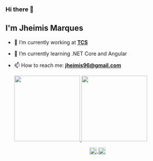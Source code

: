 ### Hi there 👋
## I'm Jheimis Marques

- 🔭 I’m currently working at [**TCS**](https://www.tcs.com/)
- 🌱 I’m currently learning .NET Core and Angular
- 📫 How to reach me: **jheimis96@gmail.com**


  <div>
  <a href="https://github.com/jheimis" target="_blank">
  <img height="180em" src="https://github-readme-stats.vercel.app/api?username=jheimis&show_icons=true&theme=dark&include_all_commits=true&count_private=true"/>
  <img height="180em" src="https://github-readme-stats.vercel.app/api/top-langs/?username=jheimis&layout=compact&langs_count=16&theme=dark"/>
</div>
  
  
<div>
<p align="center">
<a href="https://www.linkedin.com/in/jheimis-marques/" target="_blank">
    <img align="center" src="https://cdn.jsdelivr.net/npm/simple-icons@3.0.1/icons/linkedin.svg" alt="ghaynesh" height="20" width="20" />
  </a>
  <a href="https://api.whatsapp.com/send?phone=5518996365680" target="_blank">
    <img align="center" src="https://cdns.iconmonstr.com/wp-content/assets/preview/2016/240/iconmonstr-whatsapp-1.png" alt="hynzhw" height="20" width="20" />
  </a>
</p>
  </div>



<!--
**Jheimis/Jheimis** is a ✨ _special_ ✨ repository because its `README.md` (this file) appears on your GitHub profile.

Here are some ideas to get you started:

- 🔭 I’m currently working on ...
- 🌱 I’m currently learning ...
- 👯 I’m looking to collaborate on ...
- 🤔 I’m looking for help with ...
- 💬 Ask me about ...
- 📫 How to reach me: ...
- 😄 Pronouns: ...
- ⚡ Fun fact: ...
-->
